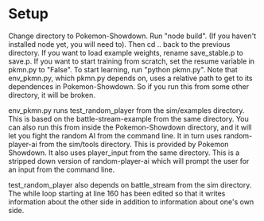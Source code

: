 # Setup
Change directory to Pokemon-Showdown. Run "node build". (If you haven't 
installed node yet, you will need to). Then cd .. back to the previous 
directory. If you want to load example weights, rename save\_stable.p to 
save.p. If you want to start training from scratch, set the resume variable 
in pkmn.py to "False". To start learning, run "python pkmn.py". Note that 
env_pkmn.py, which pkmn.py depends on, uses a relative path to get to its 
dependences in Pokemon-Showdown. So if you run this from some other directory, 
it will be broken.

env_pkmn.py runs test\_random\_player from the sim/examples directory. This 
is based on the battle-stream-example from the same directory. You can also 
run this from inside the Pokemon-Showdown directory, and it will let you fight 
the random AI from the command line. It in turn uses random-player-ai from 
the sim/tools directory. This is provided by Pokemon Showdown. It also uses 
player\_input from the same directory. This is a stripped down version of 
random-player-ai which will prompt the user for an input from the command 
line.

test\_random\_player also depends on battle_stream from the sim directory. 
The while loop starting at line 160 has been edited so that it writes 
information about the other side in addition to information about one's 
own side.




